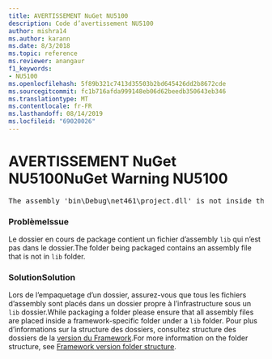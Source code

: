 ```yaml
---
title: AVERTISSEMENT NuGet NU5100
description: Code d’avertissement NU5100
author: mishra14
ms.author: karann
ms.date: 8/3/2018
ms.topic: reference
ms.reviewer: anangaur
f1_keywords:
- NU5100
ms.openlocfilehash: 5f89b321c7413d35503b2bd645426dd2b8672cde
ms.sourcegitcommit: fc1b716afda999148eb06d62beedb350643eb346
ms.translationtype: MT
ms.contentlocale: fr-FR
ms.lasthandoff: 08/14/2019
ms.locfileid: "69020026"
---
```

# <a name="nuget-warning-nu5100"></a><span data-ttu-id="60968-103">AVERTISSEMENT NuGet NU5100</span><span class="sxs-lookup"><span data-stu-id="60968-103">NuGet Warning NU5100</span></span>
<pre>The assembly 'bin\Debug\net461\project.dll' is not inside the 'lib' folder and hence it won't be added as a reference when the package is installed into a project. Move it into the 'lib' folder if it needs to be referenced.</pre>

### <a name="issue"></a><span data-ttu-id="60968-104">Problème</span><span class="sxs-lookup"><span data-stu-id="60968-104">Issue</span></span>

<span data-ttu-id="60968-105">Le dossier en cours de package contient un fichier d’assembly `lib` qui n’est pas dans le dossier.</span><span class="sxs-lookup"><span data-stu-id="60968-105">The folder being packaged contains an assembly file that is not in `lib` folder.</span></span>


### <a name="solution"></a><span data-ttu-id="60968-106">Solution</span><span class="sxs-lookup"><span data-stu-id="60968-106">Solution</span></span>

<span data-ttu-id="60968-107">Lors de l’empaquetage d’un dossier, assurez-vous que tous les fichiers d’assembly sont placés dans un dossier propre à l’infrastructure sous un `lib` dossier.</span><span class="sxs-lookup"><span data-stu-id="60968-107">While packaging a folder please ensure that all assembly files are placed inside a framework-specific folder under a `lib` folder.</span></span> <span data-ttu-id="60968-108">Pour plus d’informations sur la structure des dossiers, consultez structure des dossiers de la [version du Framework](../../create-packages/supporting-multiple-target-frameworks.md#framework-version-folder-structure).</span><span class="sxs-lookup"><span data-stu-id="60968-108">For more information on the folder structure, see [Framework version folder structure](../../create-packages/supporting-multiple-target-frameworks.md#framework-version-folder-structure).</span></span>

